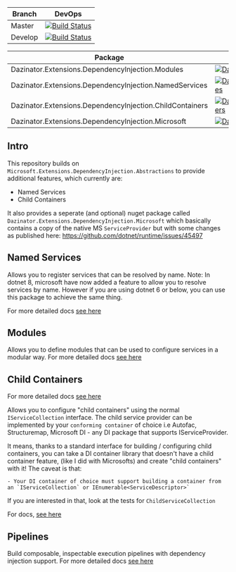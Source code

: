 | Branch  | DevOps |
| ------------- | ------------- |
| Master  | [![Build Status](https://darrelltunnell.visualstudio.com/Public%20Projects/_apis/build/status/dazinator.Dazinator.Extensions.DependencyInjection?branchName=master)](https://darrelltunnell.visualstudio.com/Public%20Projects/_build/latest?definitionId=12&branchName=master) |
| Develop | [![Build Status](https://darrelltunnell.visualstudio.com/Public%20Projects/_apis/build/status/dazinator.Dazinator.Extensions.DependencyInjection?branchName=develop)](https://darrelltunnell.visualstudio.com/Public%20Projects/_build/latest?definitionId=12&branchName=develop) |

| Package  | Stable | Pre-release |
| ------------- | --- | --- |
| Dazinator.Extensions.DependencyInjection.Modules  | [![Dazinator.Extensions.DependencyInjection.Modules](https://img.shields.io/nuget/v/Dazinator.Extensions.DependencyInjection.Modules.svg)](https://www.nuget.org/packages/Dazinator.Extensions.DependencyInjection.Modules/) | [![Dazinator.Extensions.DependencyInjection.Modules](https://img.shields.io/nuget/vpre/Dazinator.Extensions.DependencyInjection.Modules.svg)](https://www.nuget.org/packages/Dazinator.Extensions.DependencyInjection.Modules/) | 
| Dazinator.Extensions.DependencyInjection.NamedServices  | [![Dazinator.Extensions.DependencyInjection.NamedServices](https://img.shields.io/nuget/v/Dazinator.Extensions.DependencyInjection.NamedServices.svg)](https://www.nuget.org/packages/Dazinator.Extensions.DependencyInjection.NamedServices/) | [![Dazinator.Extensions.DependencyInjection.NamedServices](https://img.shields.io/nuget/vpre/Dazinator.Extensions.DependencyInjection.NamedServices.svg)](https://www.nuget.org/packages/Dazinator.Extensions.DependencyInjection.NamedServices/) | 
| Dazinator.Extensions.DependencyInjection.ChildContainers  | [![Dazinator.Extensions.DependencyInjection.ChildContainers](https://img.shields.io/nuget/v/Dazinator.Extensions.DependencyInjection.ChildContainers.svg)](https://www.nuget.org/packages/Dazinator.Extensions.DependencyInjection.ChildContainers/) | [![Dazinator.Extensions.DependencyInjection.ChildContainers](https://img.shields.io/nuget/vpre/Dazinator.Extensions.DependencyInjection.ChildContainers.svg)](https://www.nuget.org/packages/Dazinator.Extensions.DependencyInjection.ChildContainers/) | 
| Dazinator.Extensions.DependencyInjection.Microsoft | [![Dazinator.Extensions.DependencyInjection.Microsoft](https://img.shields.io/nuget/v/Dazinator.Extensions.DependencyInjection.Microsoft.svg)](https://www.nuget.org/packages/Dazinator.Extensions.DependencyInjection.Microsoft/) | [![Dazinator.Extensions.DependencyInjection.Microsoft](https://img.shields.io/nuget/vpre/Dazinator.Extensions.DependencyInjection.Microsoft.svg)](https://www.nuget.org/packages/Dazinator.Extensions.DependencyInjection.Microsoft/) | 

## Intro

This repository builds on `Microsoft.Extensions.DependencyInjection.Abstractions` to provide additional features, which currently are:

- Named Services
- Child Containers

It also provides a seperate (and optional) nuget package called `Dazinator.Extensions.DependencyInjection.Microsoft` which basically contains a copy of the native MS `ServiceProvider` but with some changes as published here: https://github.com/dotnet/runtime/issues/45497

## Named Services

Allows you to register services that can be resolved by name.
Note: In dotnet 8, microsoft have now added a feature to allow you to resolve services by name. However if you are using dotnet 6 or below, you can use this package to achieve the same thing.

For more detailed docs [see here](./src/DependencyInjection.NamedServices/README.md)

## Modules

Allows you to define modules that can be used to configure services in a modular way.
For more detailed docs [see here](./src/DependencyInjection.Modules/README.md)

## Child Containers

For more detailed docs [see here](./src/DependencyInjection.ChildContainers/README.md)

Allows you to configure "child containers" using the normal `IServiceCollection` interface.
The child service provider can be implemented by your `conforming container` of choice i.e Autofac, Structuremap, Microsoft DI - any DI package that supports IServiceProvider.

It means, thanks to a standard interface for building / configuring child containers, you can take a DI container library that doesn't have a child container feature,
(like I did with Microsofts) and create "child containers" with it! The caveat is that:

    - Your DI container of choice must support building a container from an `IServiceCollection` or IEnumerable<ServiceDescriptor>`
    
If you are interested in that, look at the tests for `ChildServiceCollection`

For docs, [see here](./src/DependencyInjection.ChildContainers/README.md)


## Pipelines

Build composable, inspectable execution pipelines with dependency injection support.
For more detailed docs [see here](./src/Pipelines/README.md)